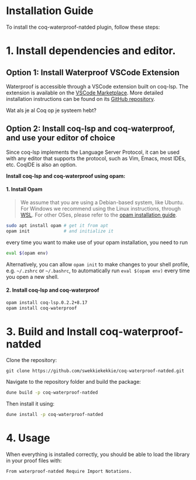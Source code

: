 # Installation Guide

To install the coq-waterproof-natded plugin, follow these steps:

# 1. Install dependencies and editor.
## Option 1: Install Waterproof VSCode Extension
Waterproof is accessible through a VSCode extension built on coq-lsp.
The extension is available on the [VSCode Marketplace](https://marketplace.visualstudio.com/items?itemName=waterproof-tue.waterproof).
More detailed installation instructions can be found on its [GitHub repository](https://github.com/impermeable/waterproof-vscode).

Wat als je al Coq op je systeem hebt?


## Option 2: Install coq-lsp and coq-waterproof, and use your editor of choice
Since coq-lsp implements the Language Server Protocol, it can be used with any editor that supports the protocol, such as Vim, Emacs, most IDEs, etc. CoqIDE is also an option.

**Install coq-lsp and coq-waterproof using opam:**

#### 1. Install Opam
> We assume that you are using a Debian-based system, like Ubuntu. For Windows we recommend using the Linux instructions, through [WSL](https://docs.microsoft.com/en-us/windows/wsl/install). For other OSes, please refer to the [opam installation guide](https://opam.ocaml.org/doc/Install.html).
```bash
sudo apt install opam # get it from apt
opam init             # and initialize it
```
every time you want to make use of your opam installation, you need to run
```bash
eval $(opam env)
```
Alternatively, you can allow `opam init` to make changes to your shell profile, e.g. `~/.zshrc` or `~/.bashrc`, to automatically run `eval $(opam env)` every time you open a new shell.

#### 2. Install coq-lsp and coq-waterproof
```bash
opam install coq-lsp.0.2.2+8.17
opam install coq-waterproof
```

# 3. Build and Install coq-waterproof-natded
Clone the repository:
```
git clone https://github.com/swekkiekekkie/coq-waterproof-natded.git
```

Navigate to the repository folder and build the package:
```bash
dune build -p coq-waterproof-natded
```

Then install it using:
```bash
dune install -p coq-waterproof-natded
```

# 4. Usage
When everything is installed correctly, you should be able to load the library in your proof files with:
```coq
From waterproof-natded Require Import Notations.
```
